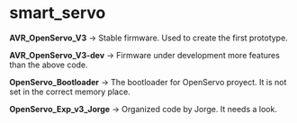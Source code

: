 # smart_servo

**AVR_OpenServo_V3** -> Stable firmware. Used to create the first prototype.

**AVR_OpenServo_V3-dev** -> Firmware under development more features than the above code.

**OpenServo_Bootloader** -> The bootloader for OpenServo proyect. It is not set in the correct memory place.

**OpenServo_Exp_v3_Jorge** -> Organized code by Jorge. It needs a look.

